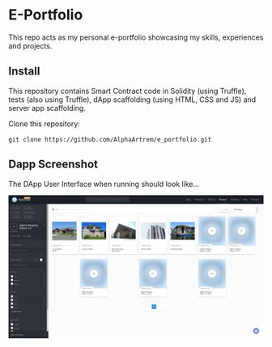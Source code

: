 # E-Portfolio

This repo acts as my personal e-portfolio showcasing my skills, experiences and projects.

## Install

This repository contains Smart Contract code in Solidity (using Truffle), tests (also using Truffle), dApp scaffolding (using HTML, CSS and JS) and server app scaffolding.

Clone this repository:

```
git clone https://github.com/AlphaArtrem/e_portfolio.git
```

## Dapp Screenshot

The DApp User Interface when running should look like...

![Dapp](img/apt.png)